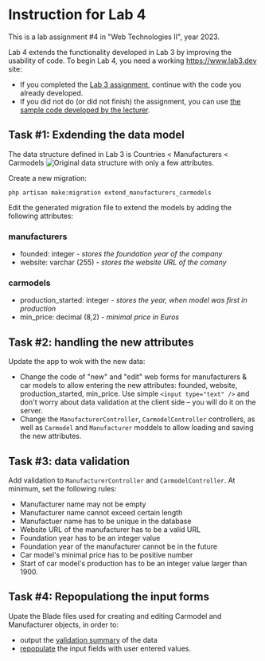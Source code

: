 # Instruction for Lab 4

This is a lab assignment #4 in "Web Technologies II", year 2023.

Lab 4 extends the functionality developed in Lab 3 by improving the usability of code. To begin Lab 4, you need a working https://www.lab3.dev site:

- If you completed the [Lab 3 assignment](https://github.com/rauhvargers/TTII_2023_labs/blob/Lab3/README.md), continue with the code you already developed.
- If you did not do (or did not finish) the assignment, you can use [the sample code developed by the lecturer](https://github.com/rauhvargers/TTII_2023_labs/tree/Lab3_result).

## Task #1: Exdending the data model
The data structure defined in Lab 3 is Countries < Manufacturers < Carmodels ![Original data structure](lab3.png) with only a few attributes.

Create a new migration:

  ``` 
  php artisan make:migration extend_manufacturers_carmodels
  ```

Edit the generated migration file to extend the models by adding the following attributes:

### manufacturers

- founded: integer - *stores the foundation year of the company*
- website: varchar (255) - *stores the website URL of the comany*

### carmodels

- production_started: integer - *stores the year, when model was first in production*
- min_price: decimal (8,2) - *minimal price in Euros*


## Task #2: handling the new attributes
 Update the app to wok with the new data:

 - Change the code of "new" and "edit" web forms for manufacturers & car models  to allow entering the new attributes: founded, website, production_started, min_price. Use simple `<input type="text" />` and don't worry about data validation at the client side – you will do it on the server.
- Change the `ManufacturerController`, `CarmodelController` controllers, as well as `Carmodel` and `Manufacturer` moddels to allow loading and saving the new attributes.

## Task #3: data validation
Add validation to `ManufacturerController` and `CarmodelController`. At minimum, set the following rules:
- Manufacturer name may not be empty
- Manufacturer name cannot exceed certain length
- Manufactuer name has to be unique in the database
- Website URL of the manufacturer has to be a valid URL
- Foundation year has to be an integer value
- Foundation year of the manufacturer cannot be in the future
- Car model's minimal price has to be positive number
- Start of car model's production has to be an integer value larger than 1900.

## Task #4: Repopulationg the input forms
Upate the Blade files used for creating and editing Carmodel and  Manufacturer objects, in order to:
 - output the [validation summary](https://laravel.com/docs/10.x/validation#quick-displaying-the-validation-errors) of the data
 - [repopulate](https://laravel.com/docs/10.x/validation#repopulating-forms) the input fields with user entered values.




